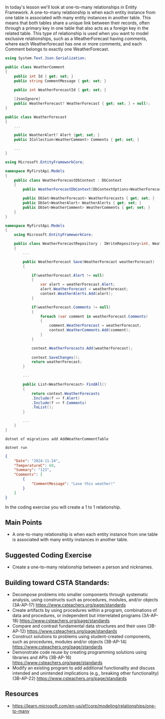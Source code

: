 In today's lesson we'll look at one-to-many relationships in Entity Framework.  A one-to-many relationship is when each entity instance from one table is associated with many entity instances in another table. This means that both tables share a unique link between their records, often through a primary key in one table that also acts as a foreign key in the related table. This type of relationship is used when you want to model exclusive relationships, such as a WeatherForecast having comments, where each Weatherforecast has one or more comments, and each Comment belongs to exactly one WeatherForecast.

``` cs
using System.Text.Json.Serialization;

public class WeatherComment
{
    public int Id { get; set; }
    public string CommentMessage { get; set; }
    
    public int WeatherForecastId { get; set; }

    [JsonIgnore]
    public WeatherForecast? WeatherForecast { get; set; } = null!;
}
```

``` cs
public class WeatherForecast
{
    ...

    public WeatherAlert? Alert {get; set; }
    public ICollection<WeatherComment> Comments { get; set; }

    ...
}
```

``` cs
using Microsoft.EntityFrameworkCore;

namespace MyFirstApi.Models
{
    public class WeatherForecastDbContext : DbContext
    {
        public WeatherForecastDbContext(DbContextOptions<WeatherForecastDbContext> options): base(options) { }

        public DbSet<WeatherForecast> WeatherForecasts { get; set; }
        public DbSet<WeatherAlert> WeatherAlerts { get; set; }
        public DbSet<WeatherComment> WeatherComments { get; set; }
    }
}

```

``` cs
namespace MyFirstApi.Models
{
    using Microsoft.EntityFrameworkCore;

    public class WeatherForecastRepository : IWriteRepository<int, WeatherForecast>, IReadRepository<int, WeatherForecast>
    {
        ...

        public WeatherForecast Save(WeatherForecast weatherForecast)
        {

            if(weatherForecast.Alert != null)
            {
                var alert = weatherForecast.Alert;
                alert.WeatherForecast = weatherForecast;
                context.WeatherAlerts.Add(alert);
            }

            if(weatherForecast.Comments != null)
            {
                foreach (var comment in weatherForecast.Comments)
                {
                    comment.WeatherForecast = weatherForecast;
                    context.WeatherComments.Add(comment);
                }
            }

            context.WeatherForecasts.Add(weatherForecast);
            
            context.SaveChanges();
            return weatherForecast;
        }

        ...

        public List<WeatherForecast> FindAll()
        {
            return context.WeatherForecasts
            .Include(f => f.Alert)
            .Include(f => f.Comments)
            .ToList();
        }

        ...
    }
}
```

`dotnet ef migrations add AddWeatherCommentTable`

`dotnet run`

``` json
{
    "Date": "2024-11-24", 
    "TemperatureC": 60, 
    "Summary": "123",
    "Comments": [
        {
            "CommentMessage": "Love this weather!"
        }
    ]
}
```

In the coding exercise you will create a 1 to 1 relationship.

## Main Points
- A one-to-many relationship is when each entity instance from one table is associated with many entity instances in another table.

## Suggested Coding Exercise
- Create a one-to-many relationship between a person and nicknames.

## Building toward CSTA Standards:
- Decompose problems into smaller components through systematic analysis, using constructs such as procedures, modules, and/or objects (3A-AP-17) https://www.csteachers.org/page/standards
- Create artifacts by using procedures within a program, combinations of data and procedures, or independent but interrelated programs (3A-AP-18) https://www.csteachers.org/page/standards
- Compare and contrast fundamental data structures and their uses (3B-AP-12) https://www.csteachers.org/page/standards
- Construct solutions to problems using student-created components, such as procedures, modules and/or objects (3B-AP-14) https://www.csteachers.org/page/standards
- Demonstrate code reuse by creating programming solutions using libraries and APIs (3B-AP-16) https://www.csteachers.org/page/standards
- Modify an existing program to add additional functionality and discuss intended and unintended implications (e.g., breaking other functionality) (3B-AP-22) https://www.csteachers.org/page/standards

## Resources
- https://learn.microsoft.com/en-us/ef/core/modeling/relationships/one-to-many
